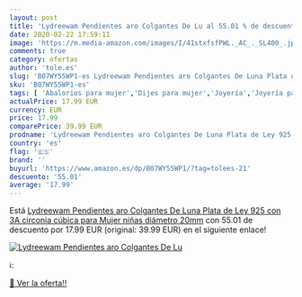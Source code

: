 ```yaml
---
layout: post
title: 'Lydreewam Pendientes aro Colgantes De Lu al 55.01 % de descuento'
date: 2020-02-22 17:59:11
image: 'https://m.media-amazon.com/images/I/41stxfsfPWL._AC_._SL400_.jpg'
comments: true
category: ofertas
author: 'tole.es'
slug: 'B07WY55WP1-es Lydreewam Pendientes aro Colgantes De Luna Plata de Ley...'
sku: 'B07WY55WP1-es'
tags: [ 'Abalorios para mujer','Dijes para mujer','Joyería','Joyería para mujer','de','ley','plata', ]
actualPrice: 17.99 EUR
currency: EUR
price: 17.99
comparePrice: 39.99 EUR
prodname: 'Lydreewam Pendientes aro Colgantes De Luna Plata de Ley 925 con 3A circonia cúbica para Mujer niñas  diámetro 20mm'
country: 'es'
flag: '🇪🇸'
brand: ''
buyurl: 'https://www.amazon.es/dp/B07WY55WP1/?tag=tolees-21'
descuento: '55.01'
average: '17.99'
---
```


Está [Lydreewam Pendientes aro Colgantes De Luna Plata de Ley 925 con 3A circonia cúbica para Mujer niñas  diámetro 20mm](https://www.amazon.es/dp/B07WY55WP1/?tag=tolees-21) con 55.01 de descuento por 17.99 EUR (original: 39.99 EUR) en el siguiente enlace!

[![Lydreewam Pendientes aro Colgantes De Lu](https://m.media-amazon.com/images/I/41stxfsfPWL._AC_._SL400_.jpg)](https://www.amazon.es/dp/B07WY55WP1/?tag=tolees-21)

ℹ️:


[🛒 Ver la oferta!!](https://www.amazon.es/dp/B07WY55WP1/?tag=tolees-21)
